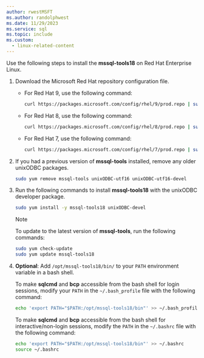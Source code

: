 ```yaml
---
author: rwestMSFT
ms.author: randolphwest
ms.date: 11/29/2023
ms.service: sql
ms.topic: include
ms.custom:
  - linux-related-content
---
```

<a id="RHEL"></a>

Use the following steps to install the **mssql-tools18** on Red Hat Enterprise Linux.

1. Download the Microsoft Red Hat repository configuration file.

   - For Red Hat 9, use the following command:

     ```bash
     curl https://packages.microsoft.com/config/rhel/9/prod.repo | sudo tee /etc/yum.repos.d/mssql-release.repo
     ```

   - For Red Hat 8, use the following command:

     ```bash
     curl https://packages.microsoft.com/config/rhel/8/prod.repo | sudo tee /etc/yum.repos.d/mssql-release.repo
     ```

   - For Red Hat 7, use the following command:

     ```bash
     curl https://packages.microsoft.com/config/rhel/7/prod.repo | sudo tee /etc/yum.repos.d/mssql-release.repo
     ```

1. If you had a previous version of **mssql-tools** installed, remove any older unixODBC packages.

   ```bash
   sudo yum remove mssql-tools unixODBC-utf16 unixODBC-utf16-devel
   ```

1. Run the following commands to install **mssql-tools18** with the unixODBC developer package.

   ```bash
   sudo yum install -y mssql-tools18 unixODBC-devel
   ```

   > [!NOTE]  
   > To update to the latest version of **mssql-tools**, run the following commands:
   >  
   > ```bash
   > sudo yum check-update
   > sudo yum update mssql-tools18
   > ```

1. **Optional**: Add `/opt/mssql-tools18/bin/` to your `PATH` environment variable in a bash shell.

   To make **sqlcmd** and **bcp** accessible from the bash shell for login sessions, modify your `PATH` in the `~/.bash_profile` file with the following command:

   ```bash
   echo 'export PATH="$PATH:/opt/mssql-tools18/bin"' >> ~/.bash_profile
   ```

   To make **sqlcmd** and **bcp** accessible from the bash shell for interactive/non-login sessions, modify the `PATH` in the `~/.bashrc` file with the following command:

   ```bash
   echo 'export PATH="$PATH:/opt/mssql-tools18/bin"' >> ~/.bashrc
   source ~/.bashrc
   ```
